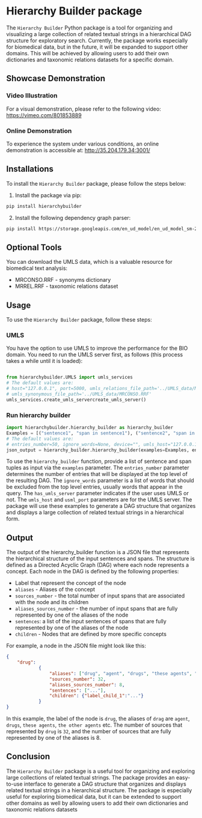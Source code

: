 # Hierarchy Builder package

The `Hierarchy Builder` Python package is a tool for organizing and visualizing a large collection of related textual 
strings in a hierarchical DAG structure for exploratory search. Currently, the package works especially for biomedical data, 
but in the future, it will be expanded to support other domains. 
This will be achieved by allowing users to add their own dictionaries and taxonomic relations datasets for a specific 
domain.


##  Showcase Demonstration
### Video Illustration
For a visual demonstration, please refer to the following video:
https://vimeo.com/801853889 
### Online Demonstration
To experience the system under various conditions, an online demonstration is accessible at:
http://35.204.179.34:3001/

## Installations
To install the `Hierarchy Builder` package, please follow the steps below:
1. Install the package via pip:
```bash
pip install hierarchybuilder
```
2. Install the following dependency graph parser:
```bash
pip install https://storage.googleapis.com/en_ud_model/en_ud_model_sm-2.0.0.tar.gz
```
## Optional Tools
You can download the UMLS data, which is a valuable resource for biomedical text analysis:
* MRCONSO.RRF - synonyms dictionary
* MRREL.RRF - taxonomic relations dataset

## Usage
To use the `Hierarchy Builder` package, follow these steps:

### UMLS
You have the option to use UMLS to improve the performance for the BIO domain. 
You need to run the UMLS server first, as follows (this process takes a while until it is loaded):

```python

from hierarchybuilder.UMLS import umls_services
# The default values are:
# host="127.0.0.1", port=5000, umls_relations_file_path='../UMLS_data/MRREL.RRF', 
# umls_synonymous_file_path='../UMLS_data/MRCONSO.RRF'
umls_services.create_umls_servercreate_umls_server()
```

### Run hierarchy builder

```python
import hierarchybuilder.hierarchy_builder as hierarchy_builder
Examples = [("sentence1", "span in sentence1"), ("sentence2", "span in the sentence2"), ...]
# The default values are:
# entries_number=50, ignore_words=None, device="", umls_host="127.0.0.1", usml_port=5000, has_umls_server=False
json_output = hierarchy_builder.hierarchy_builder(examples=Examples, entries_number=50)
```
To use the `hierarchy_builder` function, provide a list of sentence and span tuples as input via the `examples` parameter. 
The `entries_number` parameter determines the number of entries that will be displayed at the top level of the resulting DAG. 
The `ignore_words` parameter is a list of words that should be excluded from the top level entries, 
usually words that appear in the query.
The `has_umls_server` parameter indicates if the user uses UMLS or not.
The `umls_host` and `usml_port` parameters are for the UMLS server.
The package will use these examples to generate a DAG structure that organizes and displays a large collection of related 
textual strings in a hierarchical form. 

## Output

The output of the hierarchy_builder function is a JSON file that represents the hierarchical structure of the input sentences and spans. 
The structure is defined as a Directed Acyclic Graph (DAG) where each node represents a concept. 
Each node in the DAG is defined by the following properties:
* Label that represent the concept of the node
* `aliases` - Aliases of the concept
* `sources_number` - the total number of input spans that are associated with the node and its children
* `aliases_sources_number` - the number of input spans that are fully represented by one of the aliases of the node
* `sentences`: a list of the input sentences of spans that are fully represented by one of the aliases of the node
* `children` - Nodes that are defined by more specific concepts

For example, a node in the JSON file might look like this:
```json
{
    "drug": 
            {
                "aliases": ["drug", "agent", "drugs", "these agents", "the other agents", "this drug", "these drugs", "the drug"],
                "sources_number": 32,
                "aliases_sources_number": 8,
                "sentences": ["..."],
                "children": {"label_child_1":"..."}
            }
}
```
In this example, the label of the node is `drug`, the aliases of `drag` are `agent`, `drugs`, `these agents`, `the other agents` etc.
The number of sources that represented by `drug` is `32`, and the number of sources that are fully represented by one of the aliases is 8.

## Conclusion
The `Hierarchy Builder` package is a useful tool for organizing and exploring large collections of related textual strings. 
The package provides an easy-to-use interface to generate a DAG structure that organizes and displays related textual 
strings in a hierarchical structure. The package is especially useful for exploring biomedical data, 
but it can be extended to support other domains as well by allowing users to add their own dictionaries and taxonomic relations datasets



